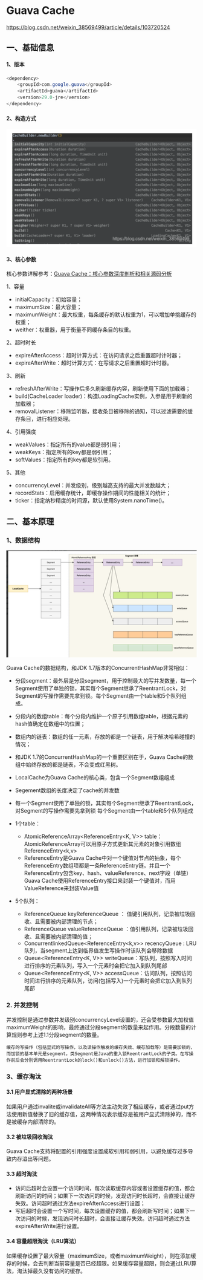 # Guava Cache

https://blog.csdn.net/weixin_38569499/article/details/103720524

## 一、基础信息

#### 1、版本

```java
<dependency>
    <groupId>com.google.guava</groupId>
    <artifactId>guava</artifactId>
    <version>29.0-jre</version>
</dependency>
```

#### 2、构造方式

![image-20240620193733176](assets/image-20240620193733176.png)

#### 3、核心参数

 核心参数详解参考：[Guava Cache：核心参数深度剖析和相关源码分析](https://blog.csdn.net/weixin_38569499/article/details/108887341)

1、容量

- initialCapacity：初始容量；
- maximumSize：最大容量；
- maximumWeight：最大权重，每条缓存的默认权重为1，可以增加单挑缓存的权重；
- weither：权重器，用于衡量不同缓存条目的权重。

2、超时时长

- expireAfterAccess：超时计算方式：在访问请求之后重置超时计时器；
- expireAfterWrite：超时计算方式：在写请求之后重置超时计时器。

3、刷新

- refreshAfterWrite：写操作后多久刷新缓存内容，刷新使用下面的加载器；
- build(CacheLoader loader)：构造LoadingCache实例，入参是用于刷新的加载器；
- removalListener：移除监听器，接收条目被移除的通知，可以过滤需要的缓存条目，进行相应处理。

4、引用强度

- weakValues：指定所有的value都是弱引用；
- weakKeys：指定所有的key都是弱引用；
- softValues：指定所有的key都是软引用。

5、其他

- concurrencyLevel：并发级别，级别越高支持的最大并发数越大；
- recordStats：启用缓存统计，即缓存操作期间的性能相关的统计；
- ticker：指定纳秒精度的时间源，默认使用System.nanoTime()。

## 二、基本原理

### 1、数据结构

![image-20240620194656280](assets/image-20240620194656280.png)

Guava Cache的数据结构，和JDK 1.7版本的ConcurrentHashMap非常相似：

- 分段segment：最外层是分段segment，用于控制最大的写并发数量，每一个Segment使用了单独的锁，其实每个Segment继承了ReentrantLock，对Segment的写操作需要先拿到锁。每个Segment由一个table和5个队列组成。
- 分段内的数组table：每个分段内维护一个原子引用数组table，根据元素的hash值确定在数组中的位置；
- 数组内的链表：数组的任一元素，存放的都是一个链表，用于解决哈希碰撞的情况；
- 和JDK 1.7的ConcurrentHashMap的一个重要区别在于，Guava Cache的数组中始终存放的都是链表，不会变成红黑树。



- LocalCache为Guava Cache的核心类，包含一个Segment数组组成
- Segement数组的长度决定了cache的并发数
- 每一个Segment使用了单独的锁，其实每个Segment继承了ReentrantLock，对Segment的写操作需要先拿到锁
  每个Segment由一个table和5个队列组成
- 1个table：

  - AtomicReferenceArray<ReferenceEntry<K, V>> table：AtomicReferenceArray可以用原子方式更新其元素的对象引用数组
    ReferenceEntry<k,v>
  - ReferenceEntry是Guava Cache中对一个键值对节点的抽象，每个ReferenceEntry数组项都是一条ReferenceEntry链。并且一个ReferenceEntry包含key、hash、valueReference、next字段（单链）Guava Cache使用ReferenceEntry接口来封装一个键值对，而用ValueReference来封装Value值
- 5个队列：

  - ReferenceQueue keyReferenceQueue ： 值键引用队列，记录被垃圾回收、且需要被内部清理的节点；
  - ReferenceQueue valueReferenceQueue ：值引用队列，记录被垃圾回收、且需要被内部清理的值；
  - ConcurrentlinkedQueue<ReferenceEntry<k,v>> recencyQueue : LRU队列，当segment上达到临界值发生写操作时该队列会移除数据
  - Queue<ReferenceEntry<K, V>> writeQueue：写队列，按照写入时间进行排序的元素队列，写入一个元素时会把它加入到队列尾部
  - Queue<ReferenceEntry<K, V>> accessQueue：访问队列，按照访问时间进行排序的元素队列，访问(包括写入)一个元素时会把它加入到队列尾部


### 2. 并发控制

  并发控制是通过参数并发级别concurrencyLevel设置的，还会受参数最大加权值maximumWeight的影响，最终通过分段segment的数量来起作用。分段数量的计算规则参考上述1.1分段segment的数量。

    缓存的写操作（包括显式的写操作，以及读操作触发的缓存失效、缓存加载等）是需要加锁的，而加锁的基本单元是segment。类Segment是Java的重入锁ReentrantLock的子类。在写操作前后会分别调用ReentrantLock的lock()和unlock()方法，进行加锁和解锁操作。
### 3、缓存淘汰

#### 3.1 用户显式清除的两种场景

  如果用户通过invalite或invalidateAll等方法主动失效了相应缓存，或者通过put方法使用新值替换了旧的缓存值，这两种情况表示缓存是被用户显式清除掉的，而不是被缓存内部清除的。

#### 3.2 被垃圾回收淘汰

  Guava Cache支持将配置的引用强度设置成软引用和弱引用，以避免缓存过多导致内存溢出等问题。

#### 3.3 超时淘汰

- 访问后超时会设置一个访问时间，每次读取缓存内容或者设置缓存的值，都会刷新访问的时间；如果下一次访问的时候，发现访问时长超时，会直接让缓存失效。访问超时通过方法expireAfterAccess进行设置；
- 写后超时会设置一个写时间，每次设置缓存的值，都会刷新写时间；如果下一次访问的时候，发现访问时长超时，会直接让缓存失效。访问超时通过方法expireAfterWrite进行设置。

#### 3.4 容量超限淘汰（LRU算法）

 如果缓存设置了最大容量（maximumSize，或者maximumWeight），则在添加缓存的时候，会去判断当前容量是否已经超限。如果缓存容量超限，则会通过LRU算法，淘汰掉最久没有访问的缓存。